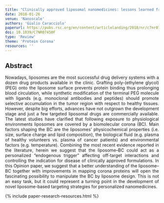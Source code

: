 ```yaml
---
title: "Clinically approved liposomal nanomedicines: lessons learned from the biomolecular corona" 
date: 2018-01-26
venue: 'Nanoscale'
authors: 'Giulio Caracciolo'
paperurl: https://pubs.rsc.org/en/content/articlelanding/2018/nr/c7nr07450f/unauth#!divAbstract
doi: 10.1039/C7NR07450F
type: 'Review'
theme: 'Protein Corona'
resources: ''
---
```


<h2> Abstract </h2>
<p align= "justify">
Nowadays, liposomes are the most successful drug delivery systems with a dozen drug products available in the clinic. Grafting poly-(ethylene glycol) (PEG) onto the liposome surface prevents protein binding thus prolonging blood circulation, while synthetic modification of the terminal PEG molecule with ligands (e.g. monoclonal antibodies and peptides) should promote selective accumulation in the tumor region with respect to healthy tissues. However, despite big efforts, advances have not outgrown the development stage and just a few targeted liposomal drugs are commercially available. The latest studies have clarified that following exposure to physiological environments liposomes are covered by a biomolecular corona (BC). Main factors shaping the BC are the liposomes’ physicochemical properties (i.e. size, surface charge and lipid composition), the biological fluid (e.g. plasma of healthy volunteers vs. plasma of cancer patients) and environmental factors (e.g. temperature). Combining the most recent evidence reported in the literature, herein we suggest that the liposome–BC could act as a personalized “endogenous trigger” affecting off-target interactions and controlling the indication for disease of clinically approved formulations. In this Opinion paper, we suggest that a better understanding of the liposome–BC together with improvements in mapping corona proteins will open the fascinating possibility to manipulate the BC by liposome design. This is not an easy task, but it could represent a turning point in the development of novel liposome-based targeting strategies for personalized nanomedicines.

{% include paper-research-resources.html %}
